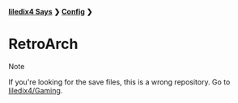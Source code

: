 
**[liledix4 Says](../../README.md) ❯ [Config](Config/index.md) ❯**
# RetroArch

> [!NOTE]
>
> If you're looking for the save files, this is a wrong repository. Go to [liledix4/Gaming](https://github.com/liledix4/Gaming).
